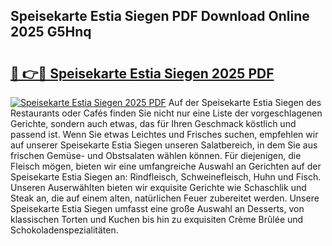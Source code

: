 ## Speisekarte Estia Siegen PDF Download Online 2025 G5Hnq

# <h2><a href="http://gc9z1o.nevu.top/?p=Speisekarte+Estia+Siegen">🔗 👉🔴 Speisekarte Estia Siegen 2025 PDF</a></h2>

[![Speisekarte Estia Siegen 2025 PDF](https://i.imgur.com/dBaPXMq.png)](http://gc9z1o.nevu.top/?p=Speisekarte+Estia+Siegen)
Auf der Speisekarte Estia Siegen des Restaurants oder Cafés finden Sie nicht nur eine Liste der vorgeschlagenen Gerichte, sondern auch etwas, das für Ihren Geschmack köstlich und passend ist. Wenn Sie etwas Leichtes und Frisches suchen, empfehlen wir auf unserer Speisekarte Estia Siegen unseren Salatbereich, in dem Sie aus frischen Gemüse- und Obstsalaten wählen können. Für diejenigen, die Fleisch mögen, bieten wir eine umfangreiche Auswahl an Gerichten auf der Speisekarte Estia Siegen an: Rindfleisch, Schweinefleisch, Huhn und Fisch. Unseren Auserwählten bieten wir exquisite Gerichte wie Schaschlik und Steak an, die auf einem alten, natürlichen Feuer zubereitet werden. Unsere Speisekarte Estia Siegen umfasst eine große Auswahl an Desserts, von klassischen Torten und Kuchen bis hin zu exquisiten Crème Brûlée und Schokoladenspezialitäten.
